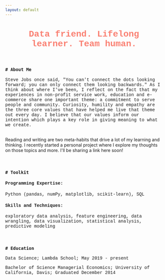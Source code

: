 ```yaml
---
layout: default
---
```


<h1 style='text-align:center;font-family:Courier New;color:salmon'>Data friend. Lifelong learner. Team human.</h1>

<br>

<h3 style='font-weight:bold;font-family:Courier New'><code># About Me</code></h3>

<p style='font-family:Courier New'>Steve Jobs once said, "You can't connect the dots looking forward; you can only connect them looking backwards." As I think about where I've been, I reflect on the fact that my experiences in non-profit service work, education and e-commerce share one important theme: a commitment to serve people and community. Curiosity, humility and empathy are the three core values that have helped me live that theme out every day. I believe that our values inform our intention which plays a key role in giving meaning to what we create.

<br>
<br>

Reading and writing are two meta-habits that drive a lot of my learning and thinking. I recently started a personal project where I explore my thoughts on those topics and more. I'll be sharing a link here soon!</p>

<br>

<h3 style='font-weight:bold;font-family:Courier New'><code># Toolkit</code></h3>

<!-- <br> -->
<h4 style='font-family:Courier New'>Programming Expertise:</h4>
<p style='font-family:Courier New'>Python (pandas, numPy, matplotlib, scikit-learn), SQL</p>

<h4 style='font-family:Courier New'>Skills and Techniques:</h4>
<p style='font-family:Courier New'>exploratory data analysis, feature engineering, data wrangling, data visualization, statistical analysis, predictive modeling</p>

<br>

<h3 style='font-weight:bold;font-family:Courier New'><code># Education</code></h3>

<!-- <br> -->
<p style='font-family:Courier New'>Data Science; Lambda School; May 2019 - present</p>
<p style='font-family:Courier New'>Bachelor of Science Managerial Economics; University of California, Davis; Graduated December 2014</p>